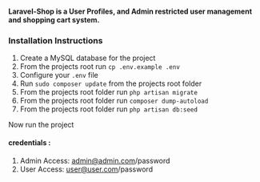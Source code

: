 #### Laravel-Shop is a User Profiles, and Admin restricted user management and shopping cart system.


### Installation Instructions
1. Create a MySQL database for the project
2. From the projects root run `cp .env.example .env`
3. Configure your `.env` file
4. Run `sudo composer update` from the projects root folder
5. From the projects root folder run `php artisan migrate`
6. From the projects root folder run `composer dump-autoload`
7. From the projects root folder run `php artisan db:seed`

Now run the project

#### credentials : 

1. Admin Access: admin@admin.com/password
1. User Access: user@user.com/password